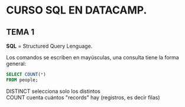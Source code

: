 # CURSO SQL EN DATACAMP.

## TEMA 1

**SQL** = Structured Query Lenguage.

Los comandos se escriben en mayúsculas, una consulta tiene la forma general:
```SQL
SELECT COUNT(*)
FROM people;
```
DISTINCT	selecciona solo los distintos  
COUNT		cuenta cuántos "records" hay (registros, es decir filas)  





